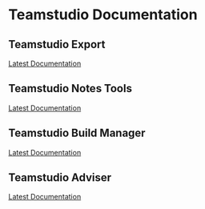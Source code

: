 # Teamstudio Documentation

## Teamstudio Export
[Latest Documentation](docs-export)

## Teamstudio Notes Tools
[Latest Documentation](docs-tsds)

## Teamstudio Build Manager
[Latest Documentation](docs-bm)

## Teamstudio Adviser
[Latest Documentation](docs-adviser)
